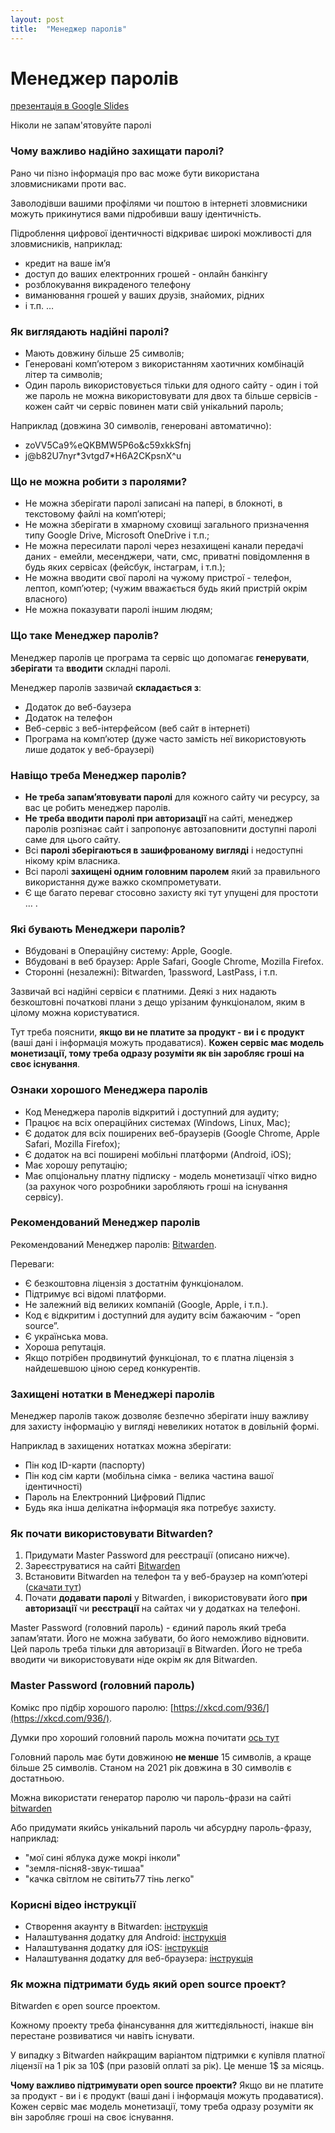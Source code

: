 ```yaml
---
layout: post
title:  "Менеджер паролів"
---
```


# Менеджер паролів

[презентація в Google Slides](https://docs.google.com/presentation/d/158nsQ6rfE9xZRq4E45xaDKHE8pv3fdwfFZ0zvmkRzOY/edit?usp=sharing)

Ніколи не запам'ятовуйте паролі

### Чому важливо надійно захищати паролі?

Рано чи пізно інформація про вас може бути використана зловмисниками проти вас.

Заволодівши вашими профілями чи поштою в інтернеті зловмисники можуть прикинутися вами підробивши вашу ідентичність.

Підроблення цифрової ідентичності відкриває широкі можливості для зловмисників, наприклад:
- кредит на ваше ім’я
- доступ до ваших електронних грошей - онлайн банкінгу
- розблокування викраденого телефону
- виманювання грошей у ваших друзів, знайомих, рідних
- і т.п. …

### Як виглядають надійні паролі?

- Мають довжину більше 25 символів;
- Генеровані комп’ютером з використанням хаотичних комбінацій літер та символів;
- Один пароль використовується тільки для одного сайту - один і той же пароль не можна використовувати для двох та більше сервісів - кожен сайт чи сервіс повинен мати свій унікальний пароль;

Наприклад (довжина 30 символів, генеровані автоматично):
- zoVV5Ca9%eQKBMW5P6o&c59xkkSfnj
- j@b82U7nyr\*3vtgd7\*H6A2CKpsnX^u

### Що не можна робити з паролями?

- Не можна зберігати паролі записані на папері, в блокноті, в текстовому файлі на комп’ютері;
- Не можна зберігати в хмарному сховищі загального призначення типу Google Drive, Microsoft OneDrive і т.п.;
- Не можна пересилати паролі через незахищені канали передачі даних - емейли, месенджери, чати, смс, приватні повідомлення в будь яких сервісах (фейсбук, інстаграм, і т.п.);
- Не можна вводити свої паролі на чужому пристрої - телефон, лептоп, комп’ютер; (чужим вважається будь який пристрій окрім власного)
- Не можна показувати паролі іншим людям;

### Що таке Менеджер паролів?

Менеджер паролів це програма та сервіс що допомагає **генерувати**, **зберігати** та **вводити** складні паролі.

Менеджер паролів зазвичай **складається з**:
- Додаток до веб-баузера
- Додаток на телефон
- Веб-сервіс з веб-інтерфейсом (веб сайт в інтернеті)
- Програма на комп’ютер (дуже часто замість неї використовують лише додаток у веб-браузері)

### Навіщо треба Менеджер паролів?

- **Не треба запам’ятовувати паролі** для кожного сайту чи ресурсу, за вас це робить менеджер паролів.
- **Не треба вводити паролі при авторизації** на сайті, менеджер паролів розпізнає сайт і запропонує автозаповнити доступні паролі саме для цього сайту.
- Всі **паролі зберігаються в зашифрованому вигляді** і недоступні нікому крім власника.
- Всі паролі **захищені одним головним паролем** який за правильного використання дуже важко скомпрометувати.
- Є ще багато переваг стосовно захисту які тут упущені для простоти … .

### Які бувають Менеджери паролів?

- Вбудовані в Операційну систему: Apple, Google.
- Вбудовані в веб браузер: Apple Safari, Google Chrome, Mozilla Firefox.
- Сторонні (незалежні): Bitwarden, 1password, LastPass, і т.п.

Зазвичай всі надійні сервіси є платними. Деякі з них надають безкоштовні початкові плани з дещо урізаним функціоналом, яким в цілому можна користуватися.

Тут треба пояснити, **якщо ви не платите за продукт - ви і є продукт** (ваші дані і інформація можуть продаватися). **Кожен сервіс має модель монетизації, тому треба одразу розуміти як він заробляє гроші на своє існування**.

### Ознаки хорошого Менеджера паролів

- Код Менеджера паролів відкритий і доступний для аудиту;
- Працює на всіх операційних системах (Windows, Linux, Mac);
- Є додаток для всіх поширених веб-браузерів (Google Chrome, Apple Safari, Mozilla Firefox);
- Є додаток на всі поширені мобільні платформи (Android, iOS);
- Має хорошу репутацію;
- Має опціональну платну підписку - модель монетизації чітко видно (за рахунок чого розробники заробляють гроші на існування сервісу).

### Рекомендований Менеджер паролів

Рекомендований Менеджер паролів: [Bitwarden](https://bitwarden.com/download/).

Переваги:
- Є безкоштовна ліцензія з достатнім функціоналом.
- Підтримує всі відомі платформи.
- Не залежний від великих компаній (Google, Apple, і т.п.).
- Код є відкритим і доступний для аудиту всім бажаючим - “open source”.
- Є українська мова.
- Хороша репутація.
- Якщо потрібен продвинутий функціонал, то є платна ліцензія з найдешевшою ціною серед конкурентів.

### Захищені нотатки в Менеджері паролів

Менеджер паролів також дозволяє безпечно зберігати іншу важливу для захисту інформацію у вигляді невеликих нотаток в довільній формі.

Наприклад в захищених нотатках можна зберігати:
- Пін код ID-карти (паспорту)
- Пін код сім карти (мобільна сімка - велика частина вашої ідентичності)
- Пароль на Електронний Цифровий Підпис
- Будь яка інша делікатна інформація яка потребує захисту.

### Як почати використовувати Bitwarden?

1. Придумати Master Password для реєстрації (описано нижче).
2. Зареєструватися на сайті [Bitwarden](https://vault.bitwarden.com/#/register)
3. Встановити Bitwarden на телефон та у веб-браузер на комп’ютері ([скачати тут](https://bitwarden.com/download/))
4. Почати **додавати паролі** у Bitwarden, і використовувати його **при авторизації** чи **реєстрації** на сайтах чи у додатках на телефоні.

Master Password (головний пароль) - єдиний пароль який треба запам’ятати. Його не можна забувати, бо його неможливо відновити. 
Цей пароль треба тільки для авторизації в Bitwarden. Його не треба вводити чи використовувати ніде окрім як для Bitwarden.

### Master Password (головний пароль)

Комікс про підбір хорошого паролю: [https://xkcd.com/936/](https://xkcd.com/936/).

Думки про хороший головний пароль можна почитати [ось тут](https://www.reddit.com/r/Bitwarden/comments/eq1yb4/best_practices_for_master_password/)

Головний пароль має бути довжиною **не менше** 15 символів, а краще більше 25 символів. Станом на 2021 рік довжина в 30 символів є достатньою.

Можна використати генератор паролю чи пароль-фрази на сайті [bitwarden](https://bitwarden.com/password-generator/)

Або придумати якийсь унікальний пароль чи абсурдну пароль-фразу, наприклад:
- "мої сині яблука дуже мокрі інколи"
- "земля-пісня8-звук-тишаа"
- "качка світлом не світить77 тінь легко"

### Корисні відео інструкції

- Створення акаунту в Bitwarden: [інструкція](https://bitwarden.com/help/article/getting-started-videos/)
- Налаштування додатку для Android: [інструкція](https://bitwarden.com/help/article/getting-started-android/)
- Налаштування додатку для iOS: [інструкція](https://bitwarden.com/help/article/getting-started-ios/)
- Налаштування додатку для веб-браузера: [інструкція](https://bitwarden.com/help/article/getting-started-browserext/)

### Як можна підтримати будь який open source проект?

Bitwarden є open source проектом.

Кожному проекту треба фінансування для життєдіяльності, інакше він перестане розвиватися чи навіть існувати. 

У випадку з Bitwarden найкращим варіантом підтримки є купівля платної ліцензії на 1 рік за 10$ (при разовій оплаті за рік). Це менше 1$ за місяць.

**Чому важливо підтримувати open source проекти?**
Якщо ви не платите за продукт - ви і є продукт (ваші дані і інформація можуть продаватися). Кожен сервіс має модель монетизації, тому треба одразу розуміти як він заробляє гроші на своє існування.

